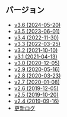 <div class="sponsor-container"></div>

<h2 class="versions">バージョン</h2>

* [v3.6 (2024-05-20)](/ja/updates/v3.6.md)
* [v3.5 (2023-06-01)](/ja/updates/v3.5.md)
* [v3.4 (2022-11-30)](/ja/updates/v3.4.md)
* [v3.3 (2022-03-25)](/ja/updates/v3.3.md)
* [v3.2 (2021-10-10)](/ja/updates/v3.2.md)
* [v3.1 (2021-04-13)](/ja/updates/v3.1.md)
* [v3.0 (2020-12-05)](/ja/updates/v3.0.md)
* [v2.9 (2020-05-16)](/ja/updates/v2.9.md)
* [v2.8 (2020-03-23)](/ja/updates/v2.8.md)
* [v2.7 (2020-01-08)](/ja/updates/v2.7.md)
* [v2.6 (2019-12-05)](/ja/updates/v2.6.md)
* [v2.5 (2019-10-20)](/ja/updates/v2.5.md)
* [v2.4 (2019-09-16)](/ja/updates/v2.4.md)
* [更新ログ](/ja/updates/changelog.md)